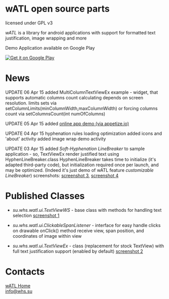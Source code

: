 wATL open source parts 
==========

licensed under GPL v3 

*wATL* is a library for android applications with support for formatted text justification, image wrapping and more 

Demo Application available on Google Play

<a href="https://play.google.com/store/apps/details?id=su.whs.watl.samples">
<img src="https://developer.android.com/images/brand/en_generic_rgb_wo_45.png" alt="Get it on Google Play" />
</a>

News
======

UPDATE 06 Apr 15
 added MultiColumnTextViewEx example - widget, that supports automatic columns count calculating depends on screen resolution. limits sets via setColumnLimits(minColumnWidth,maxColumnWidth) or forcing columns count via setColumnsCount(int numOfColumns)

UPDATE 05 Apr 15
 added <a href="https://appetize.io/app/3tcue9p594yzm7z1dap0md41tc">online app demo (via appetize.io)</a>

UPDATE 04 Apr 15
 hyphenation rules loading optimization
 added icons and 'about' activity
 added image wrap demo activity

UPDATE 03 Apr 15
 added *Soft-Hyphenation LineBreaker*  to sample application - so, TextViewEx render justified text using HyphenLineBreaker.class
    HyphenLineBreaker takes time to initialize (it's adapted third-party code), but initialization required once per launch, and
    may be optimized. (Indeed it's just demo of wATL feature *customizable LineBreaker*)
    screenshots: <a href="https://github.com/suwhs/wATL/blob/master/screenshots/HyphenTextViewEx3.png">screenshot 3</a>,    <a href="https://github.com/suwhs/wATL/blob/master/screenshots/HyphenTextViewEx2.png">screenshot 4</a>

Published Classes
========
- *su.whs.watl.ui.TextViewWS* - base class with methods for handling text selection
    <a href="https://github.com/suwhs/wATL/blob/master/screenshots/TextViewWS1.png">screenshot 1</a>
- *su.whs.watl.ui.ClickableSpanListener* - interface for easy handle clicks on drawable 
onClick() method receive view, span position, and coordinates of image within view

- *su.whs.watl.ui.TextViewEx* - class (replacement for stock TextView) with full text justification support (enabled by default)
    <a href="https://github.com/suwhs/wATL/blob/master/screenshots/TextViewExScrollView1.png">screenshot 2</a>


Contacts
========
<a href="http://whs.su/?p=33">wATL Home</a><br/>
<a href="mailto:info@whs.su">info@whs.su</a>



